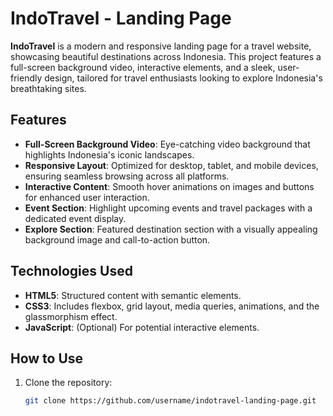 # IndoTravel - Landing Page

**IndoTravel** is a modern and responsive landing page for a travel website, showcasing beautiful destinations across Indonesia. This project features a full-screen background video, interactive elements, and a sleek, user-friendly design, tailored for travel enthusiasts looking to explore Indonesia's breathtaking sites.

## Features

- **Full-Screen Background Video**: Eye-catching video background that highlights Indonesia's iconic landscapes.
- **Responsive Layout**: Optimized for desktop, tablet, and mobile devices, ensuring seamless browsing across all platforms.
- **Interactive Content**: Smooth hover animations on images and buttons for enhanced user interaction.
- **Event Section**: Highlight upcoming events and travel packages with a dedicated event display.
- **Explore Section**: Featured destination section with a visually appealing background image and call-to-action button.

## Technologies Used

- **HTML5**: Structured content with semantic elements.
- **CSS3**: Includes flexbox, grid layout, media queries, animations, and the glassmorphism effect.
- **JavaScript**: (Optional) For potential interactive elements.

## How to Use

1. Clone the repository:
   ```bash
   git clone https://github.com/username/indotravel-landing-page.git
